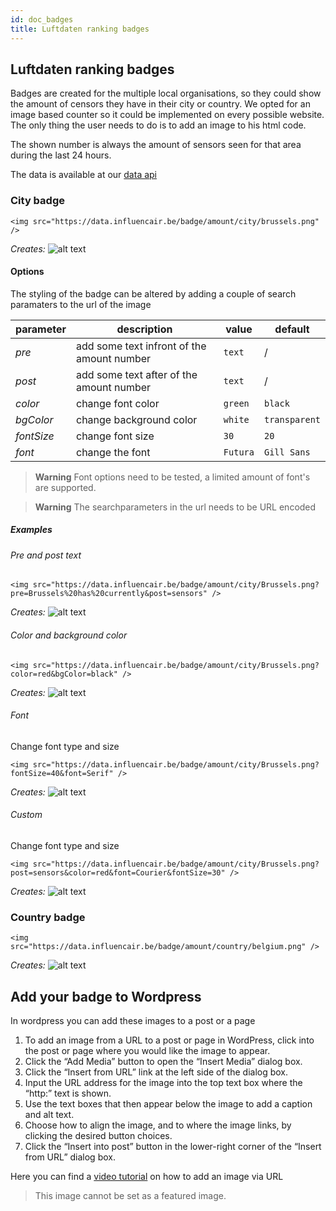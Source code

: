 ```yaml
---
id: doc_badges
title: Luftdaten ranking badges
---
```


## Luftdaten ranking badges

Badges are created for the multiple local organisations, so they could show the amount of censors they have in their city or country.
We opted for an image based counter so it could be implemented on every possible website.
The only thing the user needs to do is to add an image to his html code.

The shown number is always the amount of sensors seen for that area during the last 24 hours.

The data is available at our [data api](https://docs.influencair.be/docs/doc_api_data)

### City badge

```
<img src="https://data.influencair.be/badge/amount/city/brussels.png" />
```
*Creates:* ![alt text](https://data.influencair.be/badge/amount/city/brussels.png "Amount of sensors in Brussels")

#### Options

The styling of the badge can be altered by adding a couple of search paramaters to the url of the image

| parameter | description | value | default|
| --- | --- | --- | --- |
| *pre* | add some text infront of the amount number | `text` | / |
| *post* | add some text after of the amount number | `text` | / |
| *color* | change font color | `green` | `black` |
| *bgColor* | change background color | `white` | `transparent` |
| *fontSize* | change font size | `30` | `20` |
| *font* | change the font | `Futura` | `Gill Sans` |

> **Warning** Font options need to be tested, a limited amount of font's are supported.

> **Warning** The searchparameters in the url needs to be URL encoded

##### Examples

###### Pre and post text

```
<img src="https://data.influencair.be/badge/amount/city/Brussels.png?pre=Brussels%20has%20currently&post=sensors" />
```
*Creates:* ![alt text](https://data.influencair.be/badge/amount/city/Brussels.png?pre=Brussels%20has%20currently&post=sensors "Amount of sensors in Brussels")

###### Color and background color
```
<img src="https://data.influencair.be/badge/amount/city/Brussels.png?color=red&bgColor=black" />
```
*Creates:* ![alt text](https://data.influencair.be/badge/amount/city/Brussels.png?color=red&bgColor=black" "Amount of sensors in Brussels")

###### Font

Change font type and size
```
<img src="https://data.influencair.be/badge/amount/city/Brussels.png?fontSize=40&font=Serif" />
```
*Creates:* ![alt text](https://data.influencair.be/badge/amount/city/Brussels.png?fontSize=40&font=Serif" "Amount of sensors in Brussels")

###### Custom

Change font type and size
```
<img src="https://data.influencair.be/badge/amount/city/Brussels.png?post=sensors&color=red&font=Courier&fontSize=30" />
```
*Creates:* ![alt text](https://data.influencair.be/badge/amount/city/Brussels.png?post=sensors&color=red&font=Courier&fontSize=30 "Amount of sensors in Brussels")

### Country badge

```
<img src="https://data.influencair.be/badge/amount/country/belgium.png" />
```
*Creates:* ![alt text](https://data.influencair.be/badge/amount/country/belgium.png "Amount of sensors in Belgium")

## Add your badge to Wordpress

In wordpress you can add these images to a post or a page

1. To add an image from a URL to a post or page in WordPress, click into the post or page where you would like the image to appear.
2. Click the “Add Media” button to open the “Insert Media” dialog box.
3. Click the “Insert from URL” link at the left side of the dialog box.
4. Input the URL address for the image into the top text box where the “http:” text is shown.
5. Use the text boxes that then appear below the image to add a caption and alt text.
6. Choose how to align the image, and to where the image links, by clicking the desired button choices.
7. Click the “Insert into post” button in the lower-right corner of the “Insert from URL” dialog box.

Here you can find a [video tutorial](https://www.youtube.com/watch?v=5o6-DKQuQ_4) on how to add an image via URL

> This image cannot be set as a featured image.